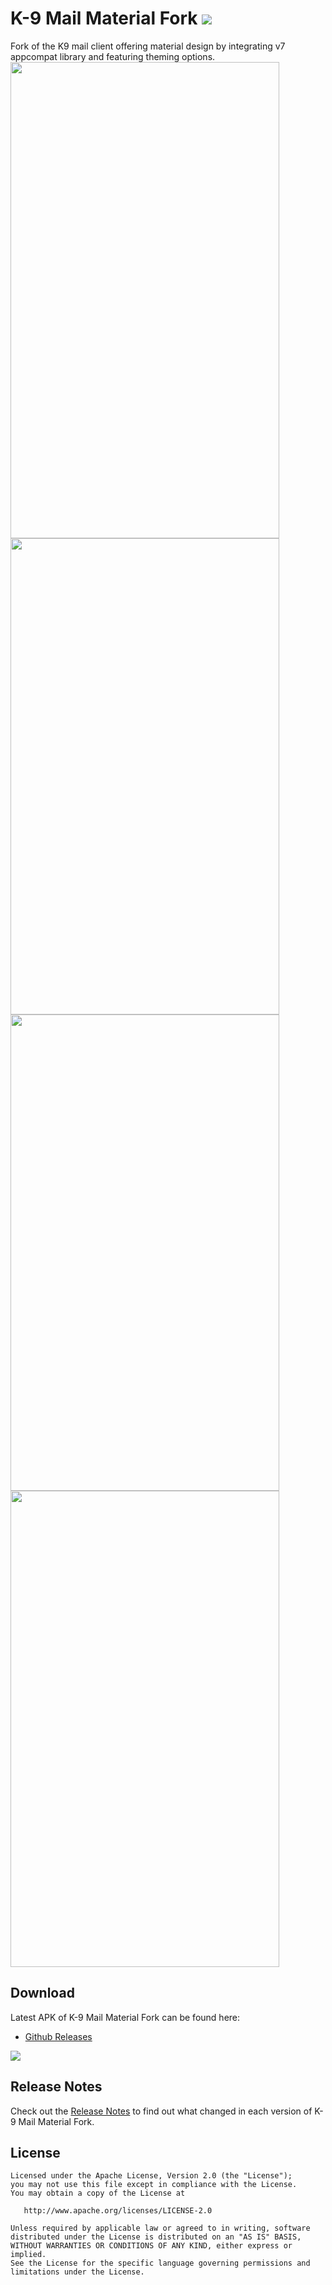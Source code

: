 # K-9 Mail Material Fork <img src="http://i.imgur.com/rnycM9C.png">

Fork of the K9 mail client offering material design by integrating v7 appcompat library and featuring theming options.
<img src="http://i.imgur.com/luaBMR5.jpg" height="762" width="430" ><img src="http://i.imgur.com/l6zoKLp.jpg" height="762" width="430" ><img src="http://i.imgur.com/E6UsC4J.jpg" height="762" width="430" ><img src="http://i.imgur.com/EWqDKZY.jpg" height="762" width="430" >
## Download

Latest APK of K-9 Mail Material Fork can be found here:

- [Github Releases](https://github.com/G00fY2/k-9_material_design/releases)
<img src="http://i.imgur.com/4TzcFlh.png">

## Release Notes

Check out the [Release Notes](https://github.com/G00fY2/k-9_material_design/releases) to find out what changed
in each version of K-9 Mail Material Fork.


## License

    Licensed under the Apache License, Version 2.0 (the "License");
    you may not use this file except in compliance with the License.
    You may obtain a copy of the License at

       http://www.apache.org/licenses/LICENSE-2.0

    Unless required by applicable law or agreed to in writing, software
    distributed under the License is distributed on an "AS IS" BASIS,
    WITHOUT WARRANTIES OR CONDITIONS OF ANY KIND, either express or implied.
    See the License for the specific language governing permissions and
    limitations under the License.
